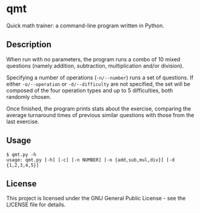 # qmt

Quick math trainer: a command-line program written in Python.

## Description

When run with no parameters, the program runs a combo of 10 mixed questions (namely addition, subtraction, multiplication and/or division).

Specifying a number of operations (`-n/--number`) runs a set of questions. If either `-o/--operation` or `-d/--difficulty` are not specified, the set will be composed of the four operation types and up to 5 difficulties, both randomly chosen.

Once finished, the program prints stats about the exercise, comparing the average turnaround times of previous similar questions with those from the last exercise.

## Usage

```
$ qmt.py -h
usage: qmt.py [-h] [-c] [-n NUMBER] [-o {add,sub,mul,div}] [-d {1,2,3,4,5}]
```

## License

This project is licensed under the GNU General Public License - see the LICENSE file for details.













